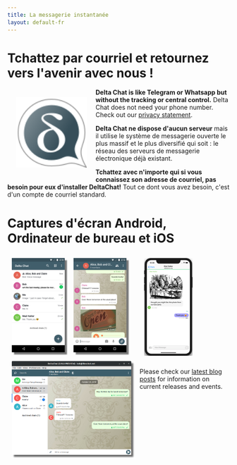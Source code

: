 ```yaml
---
title: La messagerie instantanée
layout: default-fr
---
```




<!-- GENERATED FILE -- DO NOT EDIT -->



# Tchattez par courriel et retournez vers l'avenir avec nous !

<img src="../assets/logos/delta-chat.svg" width="160" style="float: left; margin: 20px;" />

**Delta Chat is like Telegram or Whatsapp but without the tracking or central control.**
Delta Chat does not need your phone number. Check out our [privacy statement](gdpr).

**Delta Chat ne dispose d'aucun serveur** mais il utilise le système de messagerie ouverte le plus massif et le plus diversifié qui soit : le réseau des serveurs de messagerie électronique déjà existant.

**Tchattez avec n'importe qui si vous connaissez son adresse de courriel, pas besoin pour eux d'installer DeltaChat!**
Tout ce dont vous avez besoin, c'est d'un compte de courriel standard.


# Captures d'écran Android, Ordinateur de bureau et iOS

<img src="../assets/blog/2019-01-chatlist.png" width="120" 
style="float: left; margin: 10px;display: block;box-shadow: 5px 5px 2px #777;" />
<img src="../assets/blog/2019-01-chat.png" width="120" 
style="float: left; margin: 10px;display: block;box-shadow: 5px 5px 2px #777;" />

<img src="../assets/blog/desktop-screenshot.png" width="280" style="float:left; margin: 10px" />

<img src="../assets/blog/ios_screenshot_chat_view.png" width="110" style="margin: 10px" />

Please check our [latest blog posts](blog)
for information on current releases and events. 


